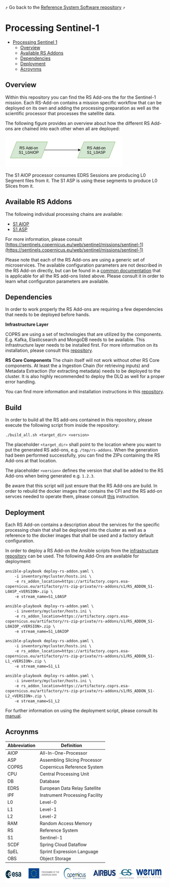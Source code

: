 :arrow_heading_up: Go back to the [Reference System Software repository](https://github.com/COPRS/reference-system-software) :arrow_heading_up:

# Processing Sentinel-1

- [Processing Sentinel 1](#processing-sentinel-1)
  - [Overview](#overview)
  - [Available RS Addons](#available-rs-addons)
  - [Dependencies](#dependencies)
  - [Deployment](#deployment)
  - [Acroynms](#acroynms)

## Overview

Within this repository you can find the RS Add-ons the for the Sentinel-1 mission. Each RS-Add-on contains a mission specific workflow that can be deployed on its own and adding the processing preparation as well as the scientific processor that processes the satellite data.

The following figure provides an overview about how the different RS Add-ons are chained into each other when all are deployed:

![overview](./docs/media/rs_addons_s1_overview.png "Overview")

The S1 AIOP processor consumes EDRS Sessions are producing L0 Segment files from it. The S1 ASP is using these segments to produce L0 Slices from it.

## Available RS Addons

The following individual processing chains are available:

- [S1 AIOP](./s1-l0aiop/doc/ReleaseNote.md)
- [S1 ASP](./s1-l0asp/doc/ReleaseNote.md)

For more information, please consult [https://sentinels.copernicus.eu/web/sentinel/missions/sentinel-1](https://sentinels.copernicus.eu/web/sentinel/missions/sentinel-1)

Please note that each of the RS Add-ons are using a generic set of microservices. The available configuration parameters are not described in the RS Add-on directly, but can be found in a [common documentation](./docs/common/README.md) that is applicable for all the RS add-ons listed above. Please consult it in order to learn what configuraton parameters are available.

## Dependencies

In order to work properly the RS Add-ons are requiring a few dependencies that needs to be deployed before hands.

**Infrastructure Layer**

COPRS are using a set of technologies that are utilized by the components. E.g. Kafka, Elasticsearch and MongoDB needs to be available. This infrastructure layer needs to be installed first. For more information on its installation, please consult this [repository](https://github.com/COPRS/infrastructure).

**RS Core Components**
The chain itself will not work without other RS Core components. At least the a Ingestion Chain (for retrieving inputs) and Metadata Extraction (for extracting metadata) needs to be deployed to the cluster. It is also highly recommended to deploy the DLQ as well for a proper error handling.

You can find more information and installation instructions in this [repository](https://github.com/COPRS/production-common).

## Build

In order to build all the RS add-ons contained in this repository, please execute the following script from inside the repository:
```
./build_all.sh <target_dir> <version>
```
The placeholder `<target_dir>` shall point to the location where you want to put the generated RS add-ons, e.g. `/tmp/rs-addons`. When the generation had been performed successfully, you can find the ZIPs containing the RS Add-ons at that location.

The placeholder `<version>` defines the version that shall be added to the RS Add-ons when being generated e.g. `1.2.3`.

Be aware that this script will just ensure that the RS Add-ons are build. In order to rebuild the docker images that contains the CFI and the RS add-on servces needed to operate them, please consult [this](https://github.com/COPRS/production-common/blob/main/docs/howto/README.md) instruction.


## Deployment

Each RS Add-on contains a description about the services for the specific processing chain that shall be deployed into the cluster as well as a reference to the docker images that shall be used and a factory default configuration.

In order to deploy a RS Add-on the Ansible scripts from the [infrastructure repository](https://github.com/COPRS/infrastructure) can be used. The following Add-Ons are available for deployment:

```
ansible-playbook deploy-rs-addon.yaml \
    -i inventory/mycluster/hosts.ini \
    -e rs_addon_location=https://artifactory.coprs.esa-copernicus.eu/artifactory/rs-zip-private/rs-addons/s1/RS_ADDON_S1-L0ASP_<VERSION>.zip \
    -e stream_name=S1_L0ASP
```

```
ansible-playbook deploy-rs-addon.yaml \
    -i inventory/mycluster/hosts.ini \
    -e rs_addon_location=https://artifactory.coprs.esa-copernicus.eu/artifactory/rs-zip-private/rs-addons/s1/RS_ADDON_S1-L0AIOP_<VERSION>.zip \
    -e stream_name=S1_L0AIOP
```

```
ansible-playbook deploy-rs-addon.yaml \
    -i inventory/mycluster/hosts.ini \
    -e rs_addon_location=https://artifactory.coprs.esa-copernicus.eu/artifactory/rs-zip-private/rs-addons/s1/RS_ADDON_S1-L1_<VERSION>.zip \
    -e stream_name=S1_L1
```

```
ansible-playbook deploy-rs-addon.yaml \
    -i inventory/mycluster/hosts.ini \
    -e rs_addon_location=https://artifactory.coprs.esa-copernicus.eu/artifactory/rs-zip-private/rs-addons/s1/RS_ADDON_S1-L2_<VERSION>.zip \
    -e stream_name=S1_L2
```

For further information on using the deployment script, please consult its [manual](https://github.com/COPRS/infrastructure/blob/e642b4e78782b3e5d649570e4a72b27cb42efeed/doc/how-to/RS%20Add-on%20-%20RS%20Core.md).

## Acroynms

| Abbreviation | Definition                     |
| ------------ | ------------------------------ |
| AIOP         | All-In-One-Processor           |
| ASP          | Assembling Slicing Processor   |
| COPRS        | Copernicus Reference System    |
| CPU          | Central Processing Unit        |
| DB           | Database                       |
| EDRS         | European Data Relay Satellite  |
| IPF          | Instrument Processing Facility |
| L0           | Level-0                        |
| L1           | Level-1                        |
| L2           | Level-2                        |
| RAM          | Random Access Memory           |
| RS           | Reference System               |
| S1           | Sentinel-1                     |
| SCDF         | Spring Cloud Dataflow          |
| SpEL         | Sprint Expression Language     |
| OBS          | Object Storage                 |

<p align="center">
 <img src="/docs/media/banner.jpg" width="800" height="50" />
</p>
